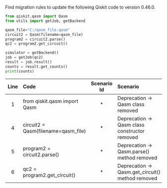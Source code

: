 Find migration rules to update the following Qiskit code to version 0.46.0.

```python
from qiskit.qasm import Qasm
from utils import getJob, getBackend

qasm_file="C:/qasm_file.qasm"
circuit2 = Qasm(filename=qasm_file)
program2 = circuit2.parse()
qc2 = program2.get_circuit()

simulator = getBackend()
job = getJob(qc2)
result = job.result()
counts = result.get_counts()
print(counts)
```

| Line | Code | Scenario Id | Scenario | Artifact | Refactoring |
|:---:|:-----|:-----------:|:--------|:--------|:------------|
| 1 | from qiskit.qasm import Qasm | * | Deprecation -> Qasm class removed | qiskit.qasm.Qasm | Replace with `from qiskit.qasm import parse_qasm` |
| 4 | circuit2 = Qasm(filename=qasm_file) | * | Deprecation -> Qasm class constructor removed | qiskit.qasm.Qasm | Replace with `circuit2 = parse_qasm(qasm_file)` |
| 5 | program2 = circuit2.parse() | * | Deprecation -> Qasm.parse() method removed | qiskit.qasm.Qasm | Remove this line; use `circuit2` directly |
| 6 | qc2 = program2.get_circuit() | * | Deprecation -> Qasm.get_circuit() method removed | qiskit.qasm.Qasm | Replace with `qc2 = circuit2` |